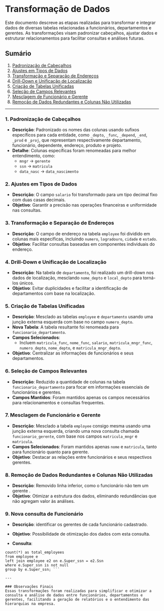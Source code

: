 # Transformação de Dados

Este documento descreve as etapas realizadas para transformar e integrar dados de diversas tabelas relacionadas a funcionários, departamentos e gerentes. As transformações visam padronizar cabeçalhos, ajustar dados e estruturar relacionamentos para facilitar consultas e análises futuras.

## Sumário
1. [Padronização de Cabeçalhos](#padronização-de-cabeçalhos)
2. [Ajustes em Tipos de Dados](#ajustes-em-tipos-de-dados)
3. [Transformação e Separação de Endereços](#transformação-e-separação-de-endereços)
4. [Drill-Down e Unificação de Localização](#drill-down-e-unificação-de-localização)
5. [Criação de Tabelas Unificadas](#criação-de-tabelas-unificadas)
6. [Seleção de Campos Relevantes](#seleção-de-campos-relevantes)
7. [Mesclagem de Funcionário e Gerente](#mesclagem-de-funcionario-e-gerente)
8. [Remoção de Dados Redundantes e Colunas Não Utilizadas](#remoção-de-dados-redundantes-e-colunas-não-utilizadas)

---

### 1. Padronização de Cabeçalhos
   - **Descrição**: Padronizado os nomes das colunas usando sufixos específicos para cada entidade, como `_depto`, `_func`, `_depend`, `_end`, `_prod` e `_proj`, que representam respectivamente departamento, funcionário, dependente, endereço, produto e projeto.
   - **Detalhe**: Colunas específicas foram renomeadas para melhor entendimento, como:
     - `mngr` → `gerente`
     - `ssn` → `matricula`
     - `data_nasc` → `data_nascimento`

### 2. Ajustes em Tipos de Dados
   - **Descrição**: O campo `salario` foi transformado para um tipo decimal fixo com duas casas decimais.
   - **Objetivo**: Garantir a precisão nas operações financeiras e uniformidade nas consultas.

### 3. Transformação e Separação de Endereços
   - **Descrição**: O campo de endereço na tabela `employee` foi dividido em colunas mais específicas, incluindo `numero`, `logradouro`, `cidade` e `estado`.
   - **Objetivo**: Facilitar consultas baseadas em componentes individuais do endereço.

### 4. Drill-Down e Unificação de Localização
   - **Descrição**: Na tabela de `departamento`, foi realizado um drill-down nos dados de localização, mesclando `nome_depto` e `local_depto` para torná-los únicos.
   - **Objetivo**: Evitar duplicidades e facilitar a identificação de departamentos com base na localização.

### 5. Criação de Tabelas Unificadas
   - **Descrição**: Mesclado as tabelas `employee` e `departamento` usando uma junção externa esquerda com base no campo `numero_depto`.
   - **Nova Tabela**: A tabela resultante foi renomeada para `funcionario_departamento`.
   - **Campos Selecionados**:
     - Incluem `matricula_func`, `nome_func`, `salario`, `matricula_mngr_func`, `numero_depto`, `nome_depto`, e `matricula_mngr_depto`.
   - **Objetivo**: Centralizar as informações de funcionários e seus departamentos.

### 6. Seleção de Campos Relevantes
   - **Descrição**: Reduzido a quantidade de colunas na tabela `funcionario_departamento` para focar em informações essenciais de funcionários e gerentes.
   - **Campos Mantidos**: Foram mantidos apenas os campos necessários para relacionamentos e consultas frequentes.

### 7. Mesclagem de Funcionário e Gerente
   - **Descrição**: Mesclado a tabela `employee` consigo mesma usando uma junção externa esquerda, criando uma nova consulta chamada `funcionario_gerente`, com base nos campos `matricula_mngr` e `matricula`.
   - **Campos Selecionados**: Foram mantidos apenas `nome` e `matricula`, tanto para funcionário quanto para gerente.
   - **Objetivo**: Destacar as relações entre funcionários e seus respectivos gerentes.

### 8. Remoção de Dados Redundantes e Colunas Não Utilizadas

   - **Descrição**: Removido linha inferior, como o funcionário não tem um gerente .
   - **Objetivo**: Otimizar a estrutura dos dados, eliminando redundâncias que não agregam valor às análises.

### 9. Nova consulta de Funcionário
   - **Descrição**: identificar os gerentes de cada funcionário cadastrado.

   - **Objetivo**: Possibilidade de otimização dos dados com esta consulta.

   - **Consulta**: 

  ```select e.Super_ssn as Ssn_mngr, CONCAT(e2.Fname,' ',e2.Lname) as name_mngr,
  count(*) as total_employees
  from employee e
  left join employee e2 on e.Super_ssn = e2.Ssn
  where e.Super_ssn is not null
  group by e.Super_ssn; ```

---

### Observações Finais
Essas transformações foram realizadas para simplificar e otimizar a consulta e análise de dados entre funcionários, departamentos e gerentes, facilitando a geração de relatórios e o entendimento das hierarquias na empresa.
